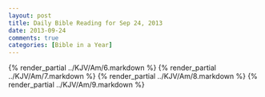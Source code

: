 ```yaml
---
layout: post
title: Daily Bible Reading for Sep 24, 2013
date: 2013-09-24
comments: true
categories: [Bible in a Year]
---
```

{% render_partial ../KJV/Am/6.markdown %}
{% render_partial ../KJV/Am/7.markdown %}
{% render_partial ../KJV/Am/8.markdown %}
{% render_partial ../KJV/Am/9.markdown %}
